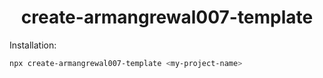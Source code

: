 <div align="center"><h1>create-armangrewal007-template</h1></div>

Installation:
```bash
npx create-armangrewal007-template <my-project-name>
```
